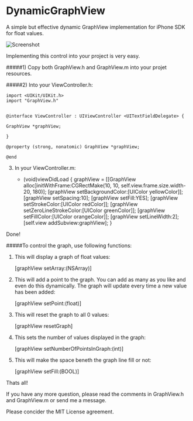 DynamicGraphView
================

A simple but effective dynamic GraphView implementation for iPhone SDK for float values.

![Screenshot](http://i.imgur.com/Kur98cx.png)

Implementing this control into your project is very easy.

#####1) Copy both GraphView.h and GraphView.m into your projet resources.

#####2) Into your ViewController.h:


    import <UIKit/UIKit.h>
    import "GraphView.h"


    @interface ViewController : UIViewController <UITextFieldDelegate> {
    
    GraphView *graphView;
    
    }

    @property (strong, nonatomic) GraphView *graphView;

    @end

3) In your ViewController.m:

    - (void)viewDidLoad 
    {
    graphView = [[GraphView alloc]initWithFrame:CGRectMake(10, 10, self.view.frame.size.width-20, 180)];
    [graphView setBackgroundColor:[UIColor yellowColor]];
    [graphView setSpacing:10];
    [graphView setFill:YES];
    [graphView setStrokeColor:[UIColor redColor]];
    [graphView setZeroLineStrokeColor:[UIColor greenColor]];
    [graphView setFillColor:[UIColor orangeColor]];
    [graphView setLineWidth:2];
    [self.view addSubview:graphView];
    }

Done!

#####To control the graph, use following functions:

1) This will display a graph of float values:

    [graphView setArray:(NSArray)]

2) This will add a point to the graph. You can add as many as you like and even do this dynamically. The graph will update every time a new value has been added:

    [graphView setPoint:(float)]

3) This will reset the graph to all 0 values:

    [graphView resetGraph]

4) This sets the number of values displayed in the graph:

    [graphView setNumberOfPointsInGraph:(int)]

5) This will make the space beneth the graph line fill or not:

    [graphView setFill:(BOOL)]

Thats all! 

If you have any more question, please read the comments in GraphView.h and GraphView.m or send me a message.

Please concider the MIT License agreement.

